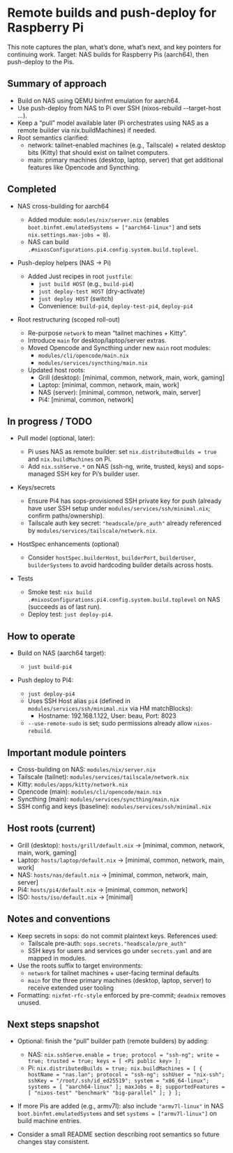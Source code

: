 # Remote builds and push-deploy for Raspberry Pi

This note captures the plan, what’s done, what’s next, and key pointers for continuing work. Target: NAS builds for Raspberry Pis (aarch64), then push-deploy to the Pis.

## Summary of approach

- Build on NAS using QEMU binfmt emulation for aarch64.
- Use push-deploy from NAS to Pi over SSH (nixos-rebuild --target-host ...).
- Keep a “pull” model available later (Pi orchestrates using NAS as a remote builder via nix.buildMachines) if needed.
- Root semantics clarified:
  - network: tailnet-enabled machines (e.g., Tailscale) + related desktop bits (Kitty) that should exist on tailnet computers.
  - main: primary machines (desktop, laptop, server) that get additional features like Opencode and Syncthing.

## Completed

- NAS cross-building for aarch64
  - Added module: `modules/nix/server.nix` (enables `boot.binfmt.emulatedSystems = ["aarch64-linux"]` and sets `nix.settings.max-jobs = 8`).
  - NAS can build `.#nixosConfigurations.pi4.config.system.build.toplevel`.

- Push-deploy helpers (NAS → Pi)
  - Added Just recipes in root `justfile`:
    - `just build HOST` (e.g., `build-pi4`)
    - `just deploy-test HOST` (dry-activate)
    - `just deploy HOST` (switch)
    - Convenience: `build-pi4`, `deploy-test-pi4`, `deploy-pi4`

- Root restructuring (scoped roll-out)
  - Re-purpose `network` to mean “tailnet machines + Kitty”.
  - Introduce `main` for desktop/laptop/server extras.
  - Moved Opencode and Syncthing under new `main` root modules:
    - `modules/cli/opencode/main.nix`
    - `modules/services/syncthing/main.nix`
  - Updated host roots:
    - Grill (desktop): [minimal, common, network, main, work, gaming]
    - Laptop: [minimal, common, network, main, work]
    - NAS (server): [minimal, common, network, main, server]
    - Pi4: [minimal, common, network]

## In progress / TODO

- Pull model (optional, later):
  - Pi uses NAS as remote builder: set `nix.distributedBuilds = true` and `nix.buildMachines` on Pi.
  - Add `nix.sshServe.*` on NAS (ssh-ng, write, trusted, keys) and sops-managed SSH key for Pi’s builder user.

- Keys/secrets
  - Ensure Pi4 has sops-provisioned SSH private key for push (already have user SSH setup under `modules/services/ssh/minimal.nix`; confirm paths/ownership).
  - Tailscale auth key secret: `"headscale/pre_auth"` already referenced by `modules/services/tailscale/network.nix`.

- HostSpec enhancements (optional)
  - Consider `hostSpec.builderHost`, `builderPort`, `builderUser`, `builderSystems` to avoid hardcoding builder details across hosts.

- Tests
  - Smoke test: `nix build .#nixosConfigurations.pi4.config.system.build.toplevel` on NAS (succeeds as of last run).
  - Deploy test: `just deploy-pi4`.

## How to operate

- Build on NAS (aarch64 target):
  - `just build-pi4`

- Push deploy to Pi4:
  - `just deploy-pi4`
  - Uses SSH Host alias `pi4` (defined in `modules/services/ssh/minimal.nix` via HM matchBlocks):
    - Hostname: 192.168.1.122, User: beau, Port: 8023
  - `--use-remote-sudo` is set; sudo permissions already allow `nixos-rebuild`.

## Important module pointers

- Cross-building on NAS: `modules/nix/server.nix`
- Tailscale (tailnet): `modules/services/tailscale/network.nix`
- Kitty: `modules/apps/kitty/network.nix`
- Opencode (main): `modules/cli/opencode/main.nix`
- Syncthing (main): `modules/services/syncthing/main.nix`
- SSH config and keys (baseline): `modules/services/ssh/minimal.nix`

## Host roots (current)

- Grill (desktop): `hosts/grill/default.nix` → [minimal, common, network, main, work, gaming]
- Laptop: `hosts/laptop/default.nix` → [minimal, common, network, main, work]
- NAS: `hosts/nas/default.nix` → [minimal, common, network, main, server]
- Pi4: `hosts/pi4/default.nix` → [minimal, common, network]
- ISO: `hosts/iso/default.nix` → [minimal]

## Notes and conventions

- Keep secrets in sops: do not commit plaintext keys. References used:
  - Tailscale pre-auth: `sops.secrets."headscale/pre_auth"`
  - SSH keys for users and services go under `secrets.yaml` and are mapped in modules.
- Use the roots suffix to target environments:
  - `network` for tailnet machines + user-facing terminal defaults
  - `main` for the three primary machines (desktop, laptop, server) to receive extended user tooling
- Formatting: `nixfmt-rfc-style` enforced by pre-commit; `deadnix` removes unused.

## Next steps snapshot

- Optional: finish the “pull” builder path (remote builders) by adding:
  - NAS: `nix.sshServe.enable = true; protocol = "ssh-ng"; write = true; trusted = true; keys = [ <Pi public key> ];`
  - Pi: `nix.distributedBuilds = true; nix.buildMachines = [ { hostName = "nas.lan"; protocol = "ssh-ng"; sshUser = "nix-ssh"; sshKey = "/root/.ssh/id_ed25519"; system = "x86_64-linux"; systems = [ "aarch64-linux" ]; maxJobs = 8; supportedFeatures = [ "nixos-test" "benchmark" "big-parallel" ]; } ];`

- If more Pis are added (e.g., armv7l): also include `"armv7l-linux"` in NAS `boot.binfmt.emulatedSystems` and set `systems = ["armv7l-linux"]` on build machine entries.

- Consider a small README section describing root semantics so future changes stay consistent.
